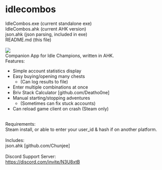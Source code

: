 # idlecombos
IdleCombos.exe (current standalone exe)</br>
IdleCombos.ahk (current AHK version)</br>
json.ahk (json parsing, included in exe)</br>
README.md (this file)</br>
</br>
<img src="https://i.imgur.com/iu1Qbsj.png"></br>
Companion App for Idle Champions, written in AHK.</br>
Features:</br>
- Simple account statistics display</br>
- Easy buying/opening many chests</br>
  - (Can log results to file)</br>
- Enter multiple combinations at once</br>
- Briv Stack Calculator [github.com/Deatho0ne]</br>
- Manual starting/stopping adventures</br>
  - (Sometimes can fix stuck accounts)</br>
- Can reload game client on crash (Steam only)</br>
</br>
Requirements:</br>
Steam install, or able to enter your user_id & hash if on another platform.</br>
</br>
Includes:</br>
json.ahk [github.com/Chunjee]</br>
</br>
Discord Support Server:</br>
<a href="https://discord.com/invite/N3U8xtB">https://discord.com/invite/N3U8xtB</a>
